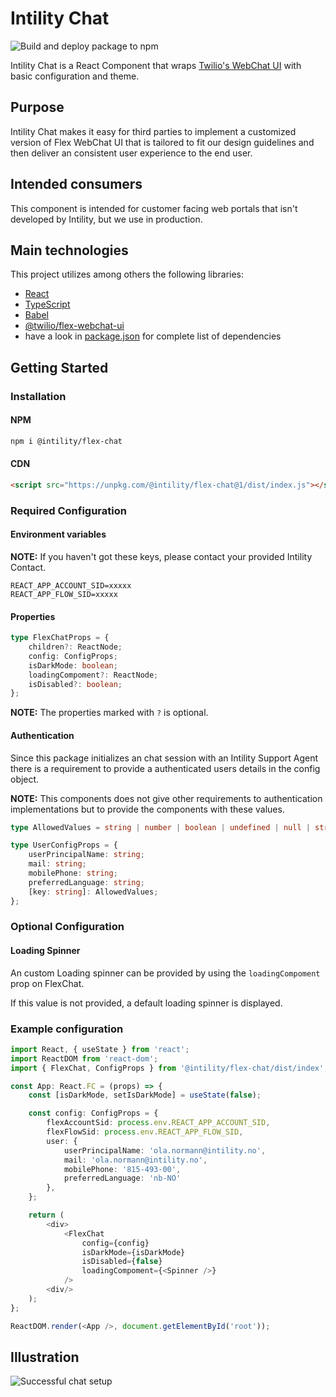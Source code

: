 # Intility Chat

![Build and deploy package to npm](https://github.com/Intility/IntilityFlexChat/workflows/Build%20and%20deploy%20package%20to%20npm/badge.svg)

Intility Chat is a React Component that wraps [Twilio's WebChat UI](https://www.npmjs.com/package/@twilio/flex-webchat-ui) with basic configuration and theme.

## Purpose

<!-- What does the application do and why? What problem does it solve? -->
Intility Chat makes it easy for third parties to implement a customized version of Flex WebChat UI that is tailored to fit our design guidelines and then deliver an consistent user experience to the end user.

## Intended consumers

<!--  Who is the application intended for, and who can utilize its features? -->
This component is intended for customer facing web portals that isn't developed by Intility, but we use in production.

## Main technologies

<!-- What are the main languages and frameworks are used in the project -->
This project utilizes among others the following libraries:

* [React](https://reactjs.org/)
* [TypeScript](https://www.typescriptlang.org/)
* [Babel](https://babeljs.io/)
* [@twilio/flex-webchat-ui](https://www.npmjs.com/package/@twilio/flex-webchat-ui)
* have a look in [package.json](package.json) for complete list of dependencies
  
## Getting Started

### Installation

#### NPM

```bash
npm i @intility/flex-chat
```

#### CDN

```html
<script src="https://unpkg.com/@intility/flex-chat@1/dist/index.js"></script>
```

### Required Configuration

#### Environment variables

**NOTE:** If you haven't got these keys, please contact your provided Intility Contact.

```env
REACT_APP_ACCOUNT_SID=xxxxx
REACT_APP_FLOW_SID=xxxxx
```

#### Properties

```ts
type FlexChatProps = {
    children?: ReactNode;
    config: ConfigProps;
    isDarkMode: boolean;
    loadingCompoment?: ReactNode;
    isDisabled?: boolean;
};
```

**NOTE:** The properties marked with `?` is optional.

#### Authentication

Since this package initializes an chat session with an Intility Support Agent there is a requirement to provide a authenticated users details in the config object.

**NOTE:** This components does not give other requirements to authentication implementations but to provide the components with these values.

```ts
type AllowedValues = string | number | boolean | undefined | null | string[] | number[] | boolean[];

type UserConfigProps = {
    userPrincipalName: string;
    mail: string;
    mobilePhone: string;
    preferredLanguage: string;
    [key: string]: AllowedValues;
};
```

### Optional Configuration

#### Loading Spinner

An custom Loading spinner can be provided by using the `loadingCompoment` prop on FlexChat.

If this value is not provided, a default loading spinner is displayed.

### Example configuration

```ts
import React, { useState } from 'react';
import ReactDOM from 'react-dom';
import { FlexChat, ConfigProps } from '@intility/flex-chat/dist/index';

const App: React.FC = (props) => {
    const [isDarkMode, setIsDarkMode] = useState(false);

    const config: ConfigProps = {
        flexAccountSid: process.env.REACT_APP_ACCOUNT_SID,
        flexFlowSid: process.env.REACT_APP_FLOW_SID,
        user: {
            userPrincipalName: 'ola.normann@intility.no',
            mail: 'ola.normann@intility.no',
            mobilePhone: '815-493-00',
            preferredLanguage: 'nb-NO'
        },
    };

    return (
        <div>
            <FlexChat
                config={config}
                isDarkMode={isDarkMode}
                isDisabled={false}
                loadingCompoment={<Spinner />}
            />
        <div/>
    );
};

ReactDOM.render(<App />, document.getElementById('root'));
```

## Illustration

![Successful chat setup](https://i.imgur.com/pMNk5mL.png)